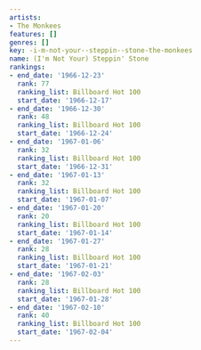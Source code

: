 ```yaml
---
artists:
- The Monkees
features: []
genres: []
key: -i-m-not-your--steppin--stone-the-monkees
name: (I'm Not Your) Steppin' Stone
rankings:
- end_date: '1966-12-23'
  rank: 77
  ranking_list: Billboard Hot 100
  start_date: '1966-12-17'
- end_date: '1966-12-30'
  rank: 48
  ranking_list: Billboard Hot 100
  start_date: '1966-12-24'
- end_date: '1967-01-06'
  rank: 32
  ranking_list: Billboard Hot 100
  start_date: '1966-12-31'
- end_date: '1967-01-13'
  rank: 32
  ranking_list: Billboard Hot 100
  start_date: '1967-01-07'
- end_date: '1967-01-20'
  rank: 20
  ranking_list: Billboard Hot 100
  start_date: '1967-01-14'
- end_date: '1967-01-27'
  rank: 28
  ranking_list: Billboard Hot 100
  start_date: '1967-01-21'
- end_date: '1967-02-03'
  rank: 28
  ranking_list: Billboard Hot 100
  start_date: '1967-01-28'
- end_date: '1967-02-10'
  rank: 40
  ranking_list: Billboard Hot 100
  start_date: '1967-02-04'
---
```


